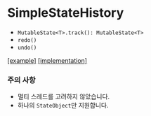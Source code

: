 # SimpleStateHistory

- `MutableState<T>.track(): MutableState<T>`
- `redo()`
- `undo()`

[[example]](https://github.com/jisungbin/SimpleStateHistory/blob/main/app/src/main/kotlin/sungbin/simplestatehistory/MainActivity.kt) [[implementation]](https://github.com/jisungbin/SimpleStateHistory/blob/main/app/src/main/kotlin/sungbin/simplestatehistory/SimpleStateHistory.kt)

### 주의 사항

- 멀티 스레드를 고려하지 않았습니다.
- 하나의 `StateObject`만 지원합니다.
